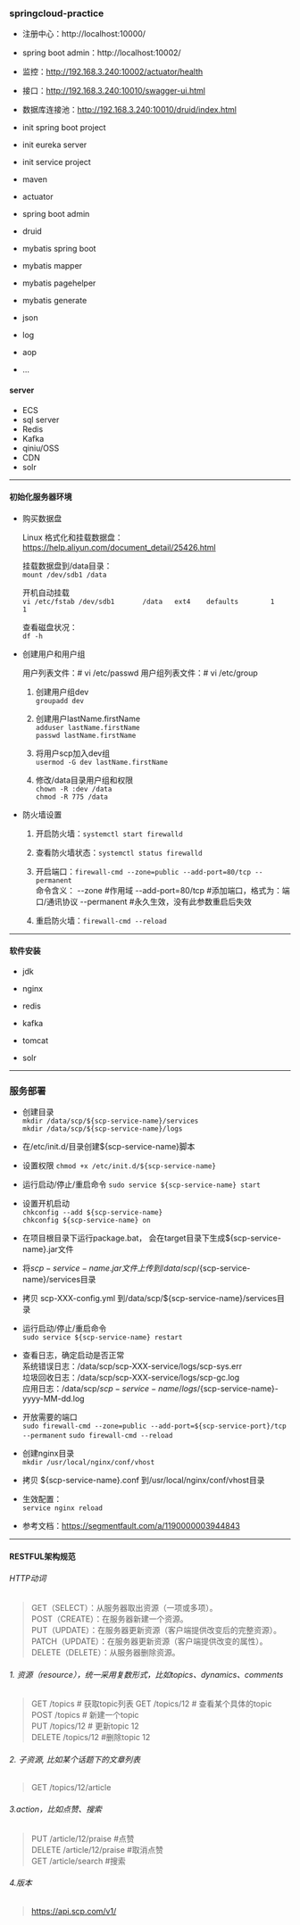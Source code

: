 ### springcloud-practice

- 注册中心：http://localhost:10000/
- spring boot admin：http://localhost:10002/
- 监控：http://192.168.3.240:10002/actuator/health
- 接口：http://192.168.3.240:10010/swagger-ui.html
- 数据库连接池：http://192.168.3.240:10010/druid/index.html

- init spring boot project
- init eureka server
- init service project
- maven 
- actuator
- spring boot admin
- druid
- mybatis spring boot
- mybatis mapper
- mybatis pagehelper
- mybatis generate  
- json
- log
- aop
- ...

   
  
#### server
- ECS
- sql server
- Redis
- Kafka
- qiniu/OSS
- CDN
- solr

---
#### 初始化服务器环境
- 购买数据盘    

	Linux 格式化和挂载数据盘： https://help.aliyun.com/document_detail/25426.html

	挂载数据盘到/data目录：  
	`mount /dev/sdb1 /data`  

	开机自动挂载  
	`vi /etc/fstab
	/dev/sdb1       /data   ext4    defaults        1       1
	`

	查看磁盘状况：  
	`df -h`

- 创建用户和用户组  

	用户列表文件：# vi /etc/passwd
	用户组列表文件：# vi /etc/group

	1. 创建用户组dev   
	`groupadd dev`
	
	2. 创建用户lastName.firstName    
	`adduser lastName.firstName`  
	`passwd lastName.firstName`
	
	3. 将用户scp加入dev组  
	`usermod -G dev lastName.firstName`
	
	4. 修改/data目录用户组和权限  
	`chown -R :dev /data`  
	`chmod -R 775 /data`

- 防火墙设置
	
	1. 开启防火墙：`systemctl start firewalld`

	2. 查看防火墙状态：`systemctl status firewalld` 

	3. 开启端口：`firewall-cmd --zone=public --add-port=80/tcp --permanent`  
	命令含义：
	--zone #作用域
	--add-port=80/tcp #添加端口，格式为：端口/通讯协议
	--permanent #永久生效，没有此参数重启后失效

	4. 重启防火墙：`firewall-cmd --reload` 

---
#### 软件安装
- jdk

- nginx

- redis

- kafka

- tomcat

- solr

---
### 服务部署


- 创建目录  
	`mkdir /data/scp/${scp-service-name}/services`  
	`mkdir /data/scp/${scp-service-name}/logs`

- 在/etc/init.d/目录创建${scp-service-name}脚本

- 设置权限 
	`chmod +x /etc/init.d/${scp-service-name}`

- 运行启动/停止/重启命令
	`sudo service ${scp-service-name} start`

- 设置开机启动  
	`chkconfig --add ${scp-service-name}`  
	`chkconfig ${scp-service-name} on`

- 在项目根目录下运行package.bat， 会在target目录下生成${scp-service-name}.jar文件

- 将${scp-service-name}.jar文件上传到/data/scp/${scp-service-name}/services目录  

- 拷贝 scp-XXX-config.yml 到/data/scp/${scp-service-name}/services目录  

- 运行启动/停止/重启命令  
	`sudo service ${scp-service-name} restart`

- 查看日志，确定启动是否正常  
	系统错误日志：/data/scp/scp-XXX-service/logs/scp-sys.err  
	垃圾回收日志：/data/scp/scp-XXX-service/logs/scp-gc.log  
	应用日志：/data/scp/${scp-service-name}/logs/${scp-service-name}-yyyy-MM-dd.log  

- 开放需要的端口  
	`sudo firewall-cmd --zone=public --add-port=${scp-service-port}/tcp --permanent`
	`sudo firewall-cmd --reload`


- 创建nginx目录  
	`mkdir /usr/local/nginx/conf/vhost`  

- 拷贝 ${scp-service-name}.conf 到/usr/local/nginx/conf/vhost目录  

- 生效配置：  
	`service nginx reload`

- 参考文档：https://segmentfault.com/a/1190000003944843

---
####  RESTFUL架构规范

###### HTTP动词
> GET（SELECT）：从服务器取出资源（一项或多项）。   
POST（CREATE）：在服务器新建一个资源。   
PUT（UPDATE）：在服务器更新资源（客户端提供改变后的完整资源）。   
PATCH（UPDATE）：在服务器更新资源（客户端提供改变的属性）。   
DELETE（DELETE）：从服务器删除资源。   

###### 1. 资源（resource），统一采用复数形式，比如topics、dynamics、comments
> GET /topics # 获取topic列表
GET /topics/12 # 查看某个具体的topic    
POST /topics # 新建一个topic       
PUT /topics/12 # 更新topic 12       
DELETE /topics/12 #删除topic 12       

###### 2. 子资源, 比如某个话题下的文章列表
> GET /topics/12/article

###### 3.action，比如点赞、搜索
> PUT /article/12/praise #点赞       
DELETE /article/12/praise #取消点赞      
GET /article/search #搜索       

###### 4.版本
> https://api.scp.com/v1/